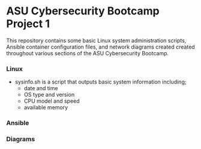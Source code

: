 # ASU Cybersecurity Bootcamp Project 1
This repository contains some basic Linux system administration scripts, Ansible container configuration files, and network diagrams created created throughout various sections of the ASU Cybersecurity Bootcamp.
### Linux
  - sysinfo.sh is a script that outputs basic system information including;
    - date and time
    - OS type and version
    - CPU model and speed
    - available memory
### Ansible
### Diagrams
